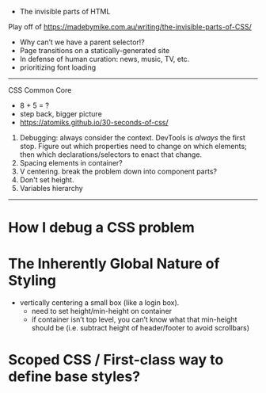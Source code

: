 
* The invisible parts of HTML

Play off of https://madebymike.com.au/writing/the-invisible-parts-of-CSS/

* Why can’t we have a parent selector!?
* Page transitions on a statically-generated site
* In defense of human curation: news, music, TV, etc.
* prioritizing font loading


---

CSS Common Core
* 8 + 5 = ?
* step back, bigger picture
* https://atomiks.github.io/30-seconds-of-css/

1. Debugging: always consider the context. DevTools is *always* the first stop. Figure out which properties need to change on which elements; then which declarations/selectors to enact that change.
2. Spacing elements in container?
3. V centering. break the problem down into component parts?
4. Don't set height.
5. Variables hierarchy

---

# How I debug a CSS problem

# The Inherently Global Nature of Styling

* vertically centering a small box (like a login box).
  * need to set height/min-height on container
  * if container isn’t top level, you can’t know what that min-height should be (i.e. subtract height of header/footer to avoid scrollbars)

# Scoped CSS / First-class way to define base styles?
